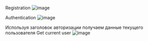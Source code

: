 Registration
![image](https://github.com/shadrin187/js_4.4.9/assets/125512428/028355b1-a2da-4c83-9dca-f88399e3dc1a)

Authentication
![image](https://github.com/shadrin187/js_4.4.9/assets/125512428/cae622a1-642e-4f62-a6c3-c6314558099a)

Используя заголовок авторизации получаем данные текущего пользователя 
Get current user
![image](https://github.com/shadrin187/js_4.4.9/assets/125512428/81a32d09-ca8d-4728-8a88-e8cb2731ff64)

